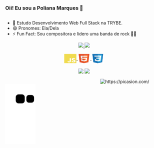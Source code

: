 ### Oii! Eu sou a Poliana Marques 👋

##
- 🌱 Estudo Desenvolvimento Web Full Stack na TRYBE. 
- 😄 Pronomes: Ela/Dela
- ⚡ Fun Fact: Sou compositora e lidero uma banda de rock 🤘🏻 

<div align="center">
  <a href="https://github.com/polianamarques">
  <img height="180em" src="https://github-readme-stats.vercel.app/api?username=polianamarques&show_icons=true&theme=synthwave&include_all_commits=true&count_private=true"/>
  <img height="180em" src="https://github-readme-stats.vercel.app/api/top-langs/?username=polianamarques&layout=compact&langs_count=7&theme=synthwave"/>
</div>
 
<div style="display: inline_block" align="center"><br>
  <img align="center" alt="Rafa-Js" height="30" width="40" src="https://raw.githubusercontent.com/devicons/devicon/master/icons/javascript/javascript-plain.svg">
  <img align="center" alt="Rafa-HTML" height="30" width="40" src="https://raw.githubusercontent.com/devicons/devicon/master/icons/html5/html5-original.svg">
  <img align="center" alt="Rafa-CSS" height="30" width="40" src="https://raw.githubusercontent.com/devicons/devicon/master/icons/css3/css3-original.svg">
</div>


<div align="center"> <br> <a href = "mailto:contatopolianamarques@gmail.com"><img src="https://img.shields.io/badge/Gmail-D14836?style=for-the-badge&logo=gmail&logoColor=white" target="_blank"></a>
  <a href="https://www.linkedin.com/in/poliana-marques-56b8b118b/" target="_blank"><img src="https://img.shields.io/badge/-LinkedIn-%230077B5?style=for-the-badge&logo=linkedin&logoColor=white" target="_blank"></a> 
</div>

<img src="https://i.picasion.com/pic92/d6533f969c48ae50232909101d337309.gif" align="right" width="200" height="200" border="0" alt="https://picasion.com/" /></a>
</div>
  
##

![Snake animation](https://github.com/rafaballerini/rafaballerini/blob/output/github-contribution-grid-snake.svg)


